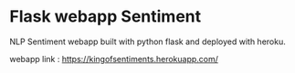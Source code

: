 # Flask webapp Sentiment
NLP Sentiment webapp built with python flask and deployed with heroku.

webapp link : https://kingofsentiments.herokuapp.com/
